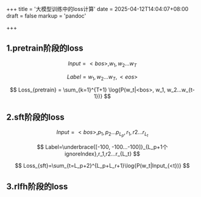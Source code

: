 +++
title = '大模型训练中的loss计算'
date = 2025-04-12T14:04:07+08:00
draft = false
markup = 'pandoc'

+++

## 1.pretrain阶段的loss


$$
Input = <bos>, w_1, w_2...w_T 
$$

$$
Label=w_1,w_2...w_T,<eos>
$$

$$
Loss_{pretrain} = \sum_{k=1}^{T+1} \log{P(w_t|<bos>, w_1, w_2...w_{t-1})}
$$

## 2.sft阶段的loss

$$
Input = <bos>, p_1, p_2...p_{L_p},r_1,r2...r_{L_t}
$$

$$
Label=\underbrace{[-100, -100...-100]}_{L_p+1个ignoreIndex},r_1,r2...r_{L_t}
$$

$$
Loss_{sft}=\sum_{t=L_p+2}^{L_p+L_r+1}\log{P(w_t|Input_{<t})}
$$

## 3.rlfh阶段的loss

